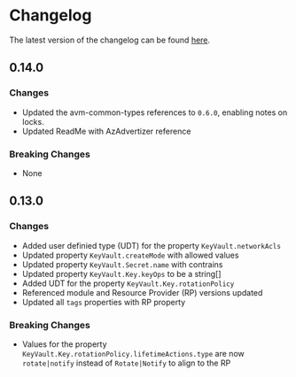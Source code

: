 # Changelog

The latest version of the changelog can be found [here](https://github.com/Azure/bicep-registry-modules/blob/main/avm/res/key-vault/vault/CHANGELOG.md).

## 0.14.0

### Changes

- Updated the avm-common-types references to `0.6.0`, enabling notes on locks.
- Updated ReadMe with AzAdvertizer reference

### Breaking Changes

- None

## 0.13.0

### Changes

- Added user definied type (UDT) for the property `KeyVault.networkAcls`
- Updated property `KeyVault.createMode` with allowed values
- Updated property `KeyVault.Secret.name` with contrains
- Updated property `KeyVault.Key.keyOps` to be a string[]
- Added UDT for the property `KeyVault.Key.rotationPolicy`
- Referenced module and Resource Provider (RP) versions updated
- Updated all `tags` properties with RP property

### Breaking Changes

- Values for the property `KeyVault.Key.rotationPolicy.lifetimeActions.type` are now `rotate|notify` instead of `Rotate|Notify` to align to the RP
